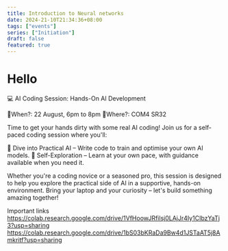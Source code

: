 ```yaml
---
title: Introduction to Neural networks
date: 2024-21-10T21:34:36+08:00
tags: ["events"]
series: ["Initiation"]
draft: false
featured: true
---
```


# Hello

💻 AI Coding Session: Hands-On AI Development

📆When?: 22 August, 6pm to 8pm
📍Where?: COM4 SR32

Time to get your hands dirty with some real AI coding! Join us for a self-paced coding session where you'll:

🚀 Dive into Practical AI – Write code to train and optimise your own AI models.
🧠 Self-Exploration – Learn at your own pace, with guidance available when you need it.

Whether you're a coding novice or a seasoned pro, this session is designed to help you explore the practical side of AI in a supportive, hands-on environment. Bring your laptop and your curiosity – let's build something amazing together!

Important links
https://colab.research.google.com/drive/1VfHoowJRfilsj0LAjJr4Iy1CIbzYaTj3?usp=sharing
https://colab.research.google.com/drive/1bS03bKRaDa9Bw4d1JSTaAT5j8Amkritf?usp=sharing
